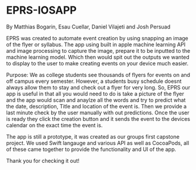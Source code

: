 
# EPRS-IOSAPP

By Matthias Bogarin, Esau Cuellar, Daniel Vilajeti and Josh Persuad

EPRS was created to automate event creation by using snapping an image of the flyer or syllabus. The app using built in apple machine learning API and image processing to capture the image, prepare it to be inputted to the machine learning model. Which then would spit out the outputs we wanted to display to the user to make creating events on your device much easier. 

Purpose: We as college students see thousands of flyers for events on and off campus every semester. However, a students busy schedule doesnt always allow them to stay and check out a flyer for very long. So, EPRS our app is useful in that all you would need to do is take a picture of the flyer and the app would scan and anaylze all the words and try to predict what the date, description, Title and location of the event is. Then we provide a last minute check by the user manually with out predictions. Once the user is ready they click the creation button and it sends the event to the devices calendar on the exact time the event is. 

The app is still a prototype, it was created as our groups first capstone project. We used Swift langauge and various API as well as CocoaPods, all of these came together to provide the functionality and UI of the app. 

Thank you for checking it out!
